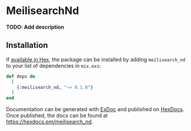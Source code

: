 # MeilisearchNd

**TODO: Add description**

## Installation

If [available in Hex](https://hex.pm/docs/publish), the package can be installed
by adding `meilisearch_nd` to your list of dependencies in `mix.exs`:

```elixir
def deps do
  [
    {:meilisearch_nd, "~> 0.1.0"}
  ]
end
```

Documentation can be generated with [ExDoc](https://github.com/elixir-lang/ex_doc)
and published on [HexDocs](https://hexdocs.pm). Once published, the docs can
be found at <https://hexdocs.pm/meilisearch_nd>.

